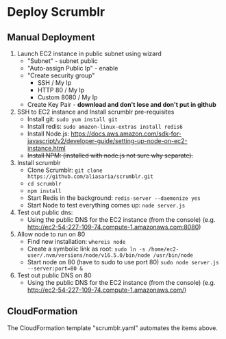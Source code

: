 # Deploy Scrumblr

## Manual Deployment
1. Launch EC2 instance in public subnet using wizard
   * "Subnet" - subnet public
   * "Auto-assign Public Ip" - enable
   * "Create security group"
     * SSH / My Ip
     * HTTP 80 / My Ip
     * Custom 8080 / My Ip
   * Create Key Pair - **download and don't lose and don't put in github**
1. SSH to EC2 instance and Install scrumblr pre-requisites
   * Install git: ``sudo yum install git``
   * Install redis: ``sudo amazon-linux-extras install redis6``
   * Install Node.js: https://docs.aws.amazon.com/sdk-for-javascript/v2/developer-guide/setting-up-node-on-ec2-instance.html
   * ~~Install NPM: (installed with node.js not sure why separate).~~
1. Install scrumblr
   * Clone Scrumblr: ``git clone https://github.com/aliasaria/scrumblr.git``
   * ``cd scrumblr``
   * ``npm install``
   * Start Redis in the background: ``redis-server --daemonize yes``
   * Start Node to test everything comes up: ``node server.js``
1. Test out public dns:
   * Using the public DNS for the EC2 instance (from the console) (e.g. http://ec2-54-227-109-74.compute-1.amazonaws.com:8080)
1. Allow node to run on 80
   * Find new installation: ``whereis node``
   * Create a symbolic link as root: ``sudo ln -s /home/ec2-user/.nvm/versions/node/v16.5.0/bin/node /usr/bin/node``
   * Start node on 80 (have to sudo to use port 80) ``sudo node server.js --server:port=80 &``
1. Test out public DNS on 80
   * Using the public DNS for the EC2 instance (from the console) (e.g. http://ec2-54-227-109-74.compute-1.amazonaws.com/)

## CloudFormation
The CloudFormation template "scrumblr.yaml" automates the items above.

